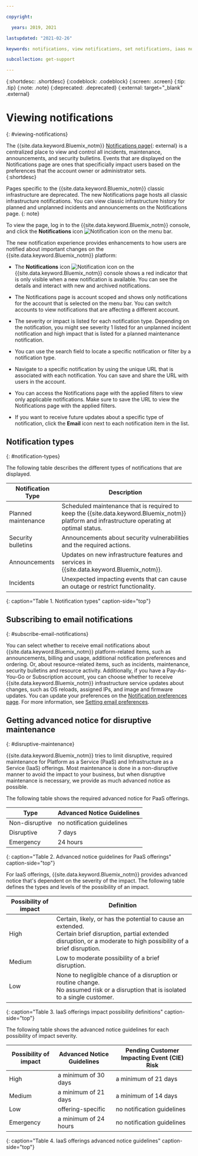 ```yaml
---

copyright:

  years: 2019, 2021

lastupdated: "2021-02-26"

keywords: notifications, view notifications, set notifications, iaas notifications, notification icon, header bell, bell icon 

subcollection: get-support

---
```


{:shortdesc: .shortdesc}
{:codeblock: .codeblock}
{:screen: .screen}
{:tip: .tip}
{:note: .note}
{:deprecated: .deprecated}
{:external: target="_blank" .external}

# Viewing notifications
{: #viewing-notifications}

The {{site.data.keyword.Bluemix_notm}} [Notifications page](https://cloud.ibm.com/user/notifications){: external} is a centralized place to view and control all incidents, maintenance, announcements, and security bulletins. Events that are displayed on the Notifications page are ones that specificially impact users based on the preferences that the account owner or administrator sets.   
{:shortdesc}

Pages specific to the {{site.data.keyword.Bluemix_notm}} classic infrastructure are deprecated. The new Notifications page hosts all classic infrastructure notifications. You can view classic infrastructure history for planned and unplanned incidents and announcements on the Notifications page. 
{: note}

To view the page, log in to the {{site.data.keyword.Bluemix_notm}} console, and click the **Notifications** icon ![Notification icon](../icons/Notification.svg) on the menu bar. 

The new notification experience provides enhancements to how users are notified about important changes on the {{site.data.keyword.Bluemix_notm}} platform: 

* The **Notifications** icon ![Notification icon](../icons/Notification.svg) on the {{site.data.keyword.Bluemix_notm}} console shows a red indicator that is only visible when a new notification is available. You can see the details and interact with new and archived notifications.

* The Notifications page is account scoped and shows only notifications for the account that is selected on the menu bar. You can switch accounts to view notifications that are affecting a different account. 

* The severity or impact is listed for each notification type. Depending on the notification, you might see severity 1 listed for an unplanned incident notification and high impact that is listed for a planned maintenance notification. 

* You can use the search field to locate a specific notification or filter by a notification type. 

* Navigate to a specific notification by using the unique URL that is associated with each notification. You can save and share the URL with users in the account. 

* You can access the Notifications page with the applied filters to view only applicable notifications. Make sure to save the URL to view the Notifications page with the applied filters. 

* If you want to receive future updates about a specific type of notification, click the **Email** icon next to each notification item in the list. 

## Notification types
{: #notification-types}

The following table describes the different types of notifications that are displayed. 

| Notification Type | Description |
|-------------------|-------------|
| Planned maintenance | Scheduled maintenance that is required to keep the {{site.data.keyword.Bluemix_notm}} platform and infrastructure operating at optimal status. |
| Security bulletins | Announcements about security vulnerabilities and the required actions. |
| Announcements | Updates on new infrastructure features and services in {{site.data.keyword.Bluemix_notm}}. | 
| Incidents | Unexpected impacting events that can cause an outage or restrict functionality. |
{: caption="Table 1. Notification types" caption-side="top"}

## Subscribing to email notifications
{: #subscribe-email-notifications}

You can select whether to receive email notifications about {{site.data.keyword.Bluemix_notm}} platform-related items, such as announcements, billing and usage, additional notification preferences and ordering. Or, about resource-related items, such as incidents, maintenance, security bulletins and resource activity. Additionally, if you have a Pay-As-You-Go or Subscription account, you can choose whether to receive {{site.data.keyword.Bluemix_notm}} infrastructure service updates about changes, such as OS reloads, assigned IPs, and image and firmware updates. You can update your preferences on the [Notification preferences page](https://cloud.ibm.com/user/notifications). For more information, see [Setting email preferences](https://cloud.ibm.com/docs/account?topic=account-email-prefs).


## Getting advanced notice for disruptive maintenance
{: #disruptive-maintenance}

{{site.data.keyword.Bluemix_notm}} tries to limit disruptive, required maintenance for Platform as a Service (PaaS) and Infrastructure as a Service (IaaS) offerings. Most maintenance is done in a non-disruptive manner to avoid the impact to your business, but when disruptive maintenance is necessary, we provide as much advanced notice as possible. 

The following table shows the required advanced notice for PaaS offerings. 

| Type           | Advanced Notice Guidelines |
|----------------|----------------------------|
| Non-disruptive | no notification guidelines |                  
| Disruptive     | 7 days                     | 
| Emergency      | 24 hours                   | 
{: caption="Table 2. Advanced notice guidelines for PaaS offerings" caption-side="top"}

For IaaS offerings, {{site.data.keyword.Bluemix_notm}} provides advanced notice that's dependent on the severity of the impact. The following table defines the types and levels of the possibility of an impact. 

| Possibility of impact | Definition |
|-----------------------|------------|
| High            | Certain, likely, or has the potential to cause an extended. <br> Certain brief disruption, partial extended disruption, or a moderate to high possibility of a brief disruption. |
| Medium          | Low to moderate possibility of a brief disruption. |
| Low             | None to negligible chance of a disruption or routine change. <br> No assumed risk or a disruption that is isolated to a single customer. |
{: caption="Table 3. IaaS offerings impact possibility definitions" caption-side="top"}

The following table shows the advanced notice guidelines for each possibility of impact severity. 

| Possibility of impact | Advanced Notice Guidelines | Pending Customer Impacting Event (CIE) Risk | 
|-----------------------|----------------------------|---------------------------------------------|
| High                  | a minimum of 30 days       | a minimum of 21 days                        | 
| Medium                | a minimum of 21 days       | a minimum of 14 days                        | 
| Low                   | offering-specific          | no notification guidelines                  | 
| Emergency             | a minimum of 24 hours      | no notification guidelines                  | 
{: caption="Table 4. IaaS offerings advanced notice guidelines" caption-side="top"}
